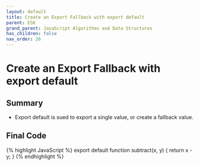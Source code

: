 ```yaml
---
layout: default
title: Create an Export Fallback with export default
parent: ES6
grand_parent: JavaScript Algorithms and Data Structures
has_children: false
nav_order: 26
---
```

# Create an Export Fallback with export default
## Summary
- Export default is sued to export a single value, or create a fallback value.

## Final Code

{% highlight JavaScript %}
export default function subtract(x, y) {
  return x - y;
}
{% endhighlight %}